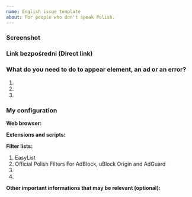 ```yaml
---
name: English issue template
about: For people who don't speak Polish.
---
```


<!--
Thanks for reporting to Polish Filters for AdBlock, uBlock and AdGuard.
-->
### Screenshot
<!--
Drag and drop your screenshot here or place a link to it.
-->

### Link bezpośredni (Direct link)
<!--
Insert here a direct link to the page, where the element, ad or error occurs.
-->

### What do you need to do to appear element, an ad or an error?
1.
2.
3.


### My configuration
**Web browser:**

**Extensions and scripts:**

**Filter lists:**
1. EasyList
2. Official Polish Filters For AdBlock, uBlock Origin and AdGuard
3.
4.

**Other important informations that may be relevant (optional):**


